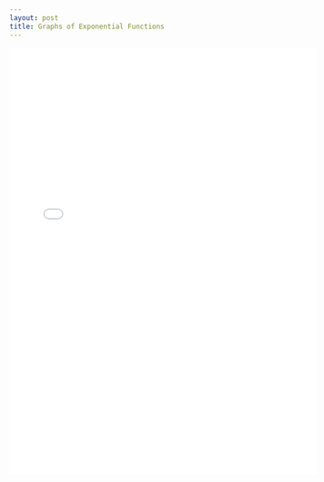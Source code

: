 ```yaml
---
layout: post
title: Graphs of Exponential Functions
---
```


<iframe height="750" width="540" frameborder="0" src="//www.ck12.org/assessment/ui/embed.html?test/detail/5985b35a5aa4136da391cb05&collectionHandle=calculus&collectionCreatorID=3&conceptCollectionHandle=calculus-::-graphs-of-exponential-functions" ></iframe>